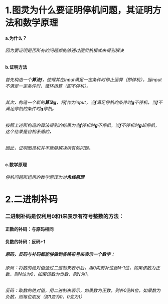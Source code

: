 # 1.图灵为什么要证明停机问题，其证明方法和数学原理
#### a.为什么？
###### 因为要证明是否所有的问题都能够通过图灵机模式来得到解决
#### b.证明方法
###### 首先构造一个**算法f**，使得其在input满足一定条件时停止运算（即停机），当input不满足一定条件时，循环运算（即不停机）。
###### 其次，构造一个新的**算法g**，将f作为input，当**f**满足停机的条件时**g**不停机，当**f**不满足停机的条件时**g**停机。
###### 按照上述所构造的算法得到的结果为当**f**停机时**g**不停机，当**f**不停机时**g**却停机，这个结果是自相矛盾的，
###### 因此，证明图灵机并不能够解决所有的问题。
#### c.数学原理
###### 停机问题所运用的数学原理为对**角线原理**


# 2.二进制补码
### 二进制补码是仅利用0和1来表示**有符号整数**的方法：
#### 正数的补码：与原码相同
#### 负数的补码：反码+1
##### 原码，反码与补码都能够做到省略符号来表示一个数字：
###### 原码：将数的绝对值通过二进制来表示后，用0向前补位到N-1位，如果该数为正数，则N位为0，如果该数为负数，则N为1。
###### 反码：取数的绝对值，用二进制来表示，如果数为正数，则补0到N位，如果数为负数，则每位取反（即1变为0，0变为1）
##### 
